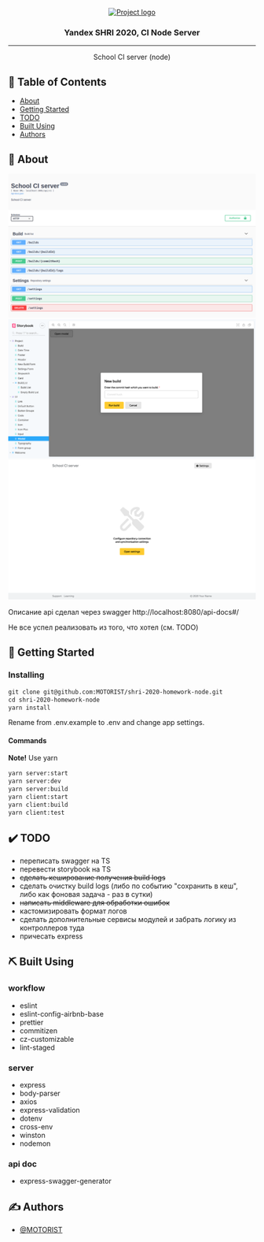 <p align="center">
  <a href="" rel="noopener">
 <img width=200px height=200px src="https://yastatic.net/s3/lpc/28978093-8753-4cf9-97b2-dcc79dbe722d.svg" alt="Project logo"></a>
</p>

<h3 align="center">Yandex SHRI 2020, CI Node Server</h3>

---

<p align="center"> School CI server (node)</p>

## 📝 Table of Contents

- [About](#about)
- [Getting Started](#getting_started)
- [TODO](#todo)
- [Built Using](built_using)
- [Authors](#authors)

## 🧐 About <a name = "about"></a>
![School CI server](screenshots/screenshot-01.png)
![School CI server](screenshots/screenshot-02.png)
![School CI server](screenshots/screenshot-03.png)

Описание api сделал через swagger http://localhost:8080/api-docs#/

Не все успел реализовать из того, что хотел (см. TODO)

## 🏁 Getting Started <a name = "getting_started"></a>

### Installing

```
git clone git@github.com:MOTORIST/shri-2020-homework-node.git
cd shri-2020-homework-node
yarn install
```
Rename from .env.example to .env and change app settings.
#### Commands
**Note!** Use yarn
```
yarn server:start
yarn server:dev
yarn server:build
yarn client:start
yarn client:build
yarn client:test
```

## ✔️ TODO <a name = "todo"></a>
- переписать swagger на TS
- перевести storybook на TS
- ~~сделать кеширование получения build logs~~
- сделать очистку build logs (либо по событию "сохранить в кеш", либо как фоновая задача - раз в сутки)
- ~~написать middleware для обработки ошибок~~
- кастомизировать формат логов
- сделать дополнительные сервисы модулей и забрать логику из контроллеров туда
- причесать express

## ⛏️ Built Using <a name = "built_using"></a>

### workflow
- eslint
- eslint-config-airbnb-base
- prettier
- commitizen
- cz-customizable
- lint-staged

### server
- express
- body-parser
- axios
- express-validation
- dotenv
- cross-env
- winston
- nodemon
  
### api doc
- express-swagger-generator
## ✍️ Authors <a name = "authors"></a>

- [@MOTORIST](https://github.com/MOTORIST)

